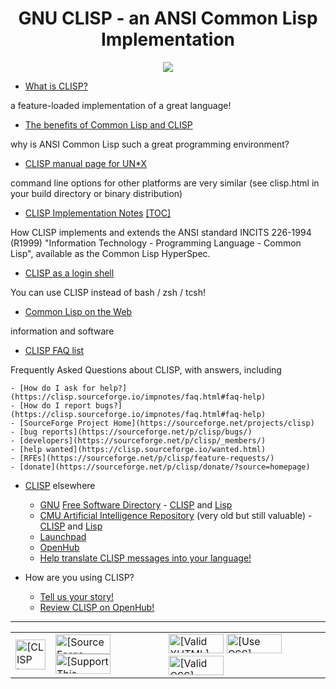 
<h1 align="center">GNU CLISP - an ANSI Common Lisp Implementation</h1>
<p align="center">
<img src="https://clisp.sourceforge.io/clisp.png">
</p>


- [What is CLISP?](https://clisp.sourceforge.io/summary.html)

a feature-loaded implementation of a great language!

- [The benefits of Common Lisp and CLISP](https://clisp.sourceforge.io/propaganda.html)

why is ANSI Common Lisp such a great programming environment?

- [CLISP manual page for UN*X](https://clisp.sourceforge.io/impnotes/clisp.html)

command line options for other platforms are very similar (see clisp.html in your build directory or binary distribution)

- [CLISP Implementation Notes](https://clisp.sourceforge.io/impnotes.html) [[TOC]](https://clisp.sourceforge.io/impnotes/)

How CLISP implements and extends the ANSI standard INCITS 226-1994 (R1999) "Information Technology - Programming Language - Common Lisp", available as the Common Lisp HyperSpec.

- [CLISP as a login shell](https://clisp.sourceforge.io/clash.html)

You can use CLISP instead of bash / zsh / tcsh!

- [Common Lisp on the Web](https://clisp.sourceforge.io/resources.html)

information and software

- [CLISP FAQ list](https://clisp.sourceforge.io/impnotes/faq.html)

Frequently Asked Questions about CLISP, with answers, including

    - [How do I ask for help?](https://clisp.sourceforge.io/impnotes/faq.html#faq-help)
    - [How do I report bugs?](https://clisp.sourceforge.io/impnotes/faq.html#faq-help)
	- [SourceForge Project Home](https://sourceforge.net/projects/clisp)
	- [bug reports](https://sourceforge.net/p/clisp/bugs/)
	- [developers](https://sourceforge.net/p/clisp/_members/)
	- [help wanted](https://clisp.sourceforge.io/wanted.html)
	- [RFEs](https://sourceforge.net/p/clisp/feature-requests/)
	- [donate](https://sourceforge.net/p/clisp/donate/?source=homepage)

* [CLISP](http://clisp.org/) elsewhere

	* [GNU](http://www.gnu.org/) [Free Software Directory](http://directory.fsf.org/) - [CLISP](http://directory.fsf.org/project/clisp/) and [Lisp](http://www-2.cs.cmu.edu/afs/cs/project/ai-repository/ai/lang/lisp/0.html)
	* [CMU Artificial Intelligence Repository](http://www-2.cs.cmu.edu/afs/cs.cmu.edu/project/ai-repository/ai/0.html) (very old but still valuable) - [CLISP](http://www-2.cs.cmu.edu/afs/cs/project/ai-repository/ai/lang/lisp/impl/clisp/0.html) and [Lisp](http://www-2.cs.cmu.edu/afs/cs/project/ai-repository/ai/lang/lisp/0.html)
	* [Launchpad](https://launchpad.net/clisp)
	* [OpenHub](https://www.openhub.net/projects/clisp)
	* [Help translate CLISP messages into your language!](http://translationproject.org/domain/clisp.html)

- How are you using CLISP?

	* [Tell us your story!](clisp-list@lists.sourceforge.net)
	* [Review CLISP on OpenHub!](https://www.openhub.net/p/clisp/reviews/new)

---

<table width="100%"><tbody><tr><td class="left">
 <a href="http://clisp.org"><img src="https://clisp.sourceforge.io/clisp.png" width="48" height="48" alt="[CLISP home]"></a></td>
 <td class="right"><a href="https://sourceforge.net/projects/clisp"><img src="https://sourceforge.net/sflogo.php?group_id=1355&amp;type=12" width="88" height="31" alt="[SourceForge Logo]"></a>
  <a href="https://sourceforge.net/p/clisp/donate/?source=homepage"><img src="https://images.sourceforge.net/images/project-support.jpg" width="88" height="32" alt="[Support This Project]"></a></td>
 <td class="right"><a href="https://validator.w3.org/check/referer"><img src="https://www.w3.org/Icons/valid-xhtml10" alt="[Valid XHTML]" height="31" width="88"></a>
 <a href="https://www.w3.org/Style/CSS/Buttons/"><img src="https://www.w3.org/Style/CSS/Buttons/mwcts" alt="[Use CSS]" height="31" width="88"></a>
 <a href="https://jigsaw.w3.org/css-validator/check/referer"><img src="https://jigsaw.w3.org/css-validator/images/vcss" alt="[Valid CSS]" height="31" width="88"></a></td>
</tr></tbody></table>